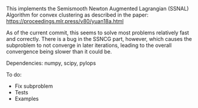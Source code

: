 This implements the Semismooth Newton Augmented Lagrangian (SSNAL) Algorithm for convex clustering as described in the paper: https://proceedings.mlr.press/v80/yuan18a.html

As of the current commit, this seems to solve most problems relatively fast and correctly. There is a bug in the SSNCG part, however, which causes the subproblem to not converge in later iterations, leading to the overall convergence being slower than it could be.

Dependencies: numpy, scipy, pylops

To do:
* Fix subproblem
* Tests
* Examples
